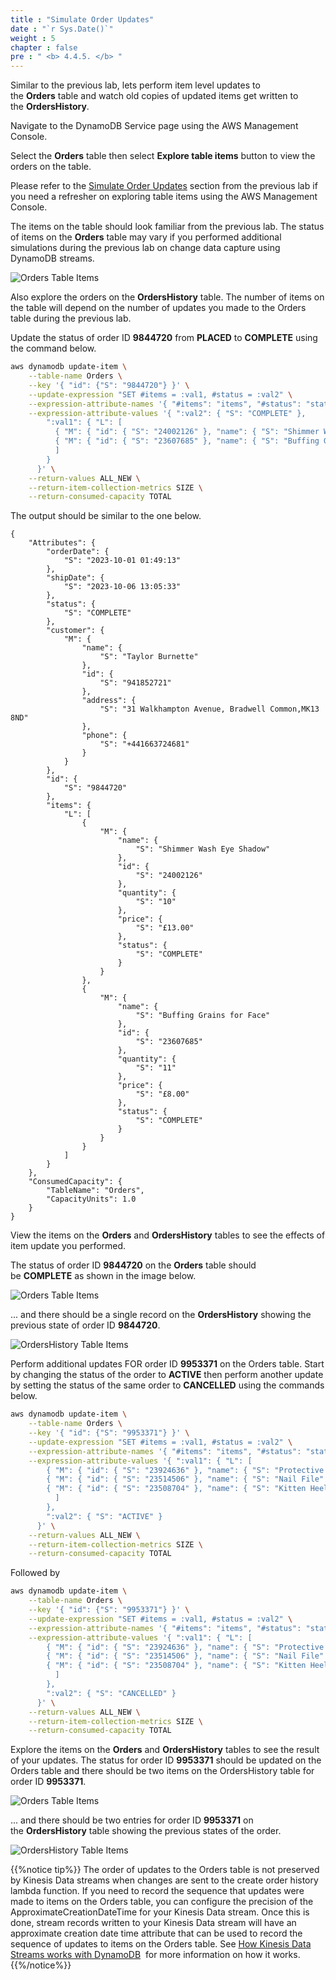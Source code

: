 ```yaml
---
title : "Simulate Order Updates"
date : "`r Sys.Date()`"
weight : 5
chapter : false
pre : " <b> 4.4.5. </b> "
---
```

Similar to the previous lab, lets perform item level updates to the **Orders** table and watch old copies of updated items get written to the **OrdersHistory**.

Navigate to the DynamoDB Service page using the AWS Management Console.

Select the **Orders** table then select **Explore table items** button to view the orders on the table.

Please refer to the [Simulate Order Updates](https://catalog.workshops.aws/dynamodb-labs/en-US/change-data-capture/ex1/simulate-order-updates) section from the previous lab if you need a refresher on exploring table items using the AWS Management Console.

The items on the table should look familiar from the previous lab. The status of items on the **Orders** table may vary if you performed additional simulations during the previous lab on change data capture using DynamoDB streams.

![Orders Table Items](/images/4/4.4/10.png)

Also explore the orders on the **OrdersHistory** table. The number of items on the table will depend on the number of updates you made to the Orders table during the previous lab.

Update the status of order ID **9844720** from **PLACED** to **COMPLETE** using the command below.

```bash
aws dynamodb update-item \
    --table-name Orders \
    --key '{ "id": {"S": "9844720"} }' \
    --update-expression "SET #items = :val1, #status = :val2" \
    --expression-attribute-names '{ "#items": "items", "#status": "status" }' \
    --expression-attribute-values '{ ":val2": { "S": "COMPLETE" },
        ":val1": { "L": [
          { "M": { "id": { "S": "24002126" }, "name": { "S": "Shimmer Wash Eye Shadow" }, "price": { "S": "£13.00" }, "quantity": { "S": "10" }, "status": { "S": "COMPLETE" } } },
          { "M": { "id": { "S": "23607685" }, "name": { "S": "Buffing Grains for Face" }, "price": { "S": "£8.00" }, "quantity": { "S": "11" }, "status": { "S": "COMPLETE" } } }
          ]
        }
      }' \
    --return-values ALL_NEW \
    --return-item-collection-metrics SIZE \
    --return-consumed-capacity TOTAL
```

The output should be similar to the one below.

```
{
    "Attributes": {
        "orderDate": {
            "S": "2023-10-01 01:49:13"
        },
        "shipDate": {
            "S": "2023-10-06 13:05:33"
        },
        "status": {
            "S": "COMPLETE"
        },
        "customer": {
            "M": {
                "name": {
                    "S": "Taylor Burnette"
                },
                "id": {
                    "S": "941852721"
                },
                "address": {
                    "S": "31 Walkhampton Avenue, Bradwell Common,MK13 8ND"
                },
                "phone": {
                    "S": "+441663724681"
                }
            }
        },
        "id": {
            "S": "9844720"
        },
        "items": {
            "L": [
                {
                    "M": {
                        "name": {
                            "S": "Shimmer Wash Eye Shadow"
                        },
                        "id": {
                            "S": "24002126"
                        },
                        "quantity": {
                            "S": "10"
                        },
                        "price": {
                            "S": "£13.00"
                        },
                        "status": {
                            "S": "COMPLETE"
                        }
                    }
                },
                {
                    "M": {
                        "name": {
                            "S": "Buffing Grains for Face"
                        },
                        "id": {
                            "S": "23607685"
                        },
                        "quantity": {
                            "S": "11"
                        },
                        "price": {
                            "S": "£8.00"
                        },
                        "status": {
                            "S": "COMPLETE"
                        }
                    }
                }
            ]
        }
    },
    "ConsumedCapacity": {
        "TableName": "Orders",
        "CapacityUnits": 1.0
    }
}
```

View the items on the **Orders** and **OrdersHistory** tables to see the effects of item update you performed.

The status of order ID **9844720** on the **Orders** table should be **COMPLETE** as shown in the image below.

![Orders Table Items](/images/4/4.4/11.png)

... and there should be a single record on the **OrdersHistory** showing the previous state of order ID **9844720**.

![OrdersHistory Table Items](/images/4/4.4/12.png)

Perform additional updates FOR order ID **9953371** on the Orders table. Start by changing the status of the order to **ACTIVE** then perform another update by setting the status of the same order to **CANCELLED** using the commands below.

```bash
aws dynamodb update-item \
    --table-name Orders \
    --key '{ "id": {"S": "9953371"} }' \
    --update-expression "SET #items = :val1, #status = :val2" \
    --expression-attribute-names '{ "#items": "items", "#status": "status" }' \
    --expression-attribute-values '{ ":val1": { "L": [
        { "M": { "id": { "S": "23924636" }, "name": { "S": "Protective Face Lotion" }, "price": { "S": "£3.00" }, "quantity": { "S": "9" }, "status": { "S": "CANCELLED" } } },
        { "M": { "id": { "S": "23514506" }, "name": { "S": "Nail File" }, "price": { "S": "£11.00" }, "quantity": { "S": "13" }, "status": { "S": "PLACED" } } },
        { "M": { "id": { "S": "23508704" }, "name": { "S": "Kitten Heels Powder Finish Foot Creme" }, "price": { "S": "£11.00" }, "quantity": { "S": "10" }, "status": { "S": "PLACED" } } } 
          ]
        },
        ":val2": { "S": "ACTIVE" }
      }' \
    --return-values ALL_NEW \
    --return-item-collection-metrics SIZE \
    --return-consumed-capacity TOTAL
```

Followed by

```bash
aws dynamodb update-item \
    --table-name Orders \
    --key '{ "id": {"S": "9953371"} }' \
    --update-expression "SET #items = :val1, #status = :val2" \
    --expression-attribute-names '{ "#items": "items", "#status": "status" }' \
    --expression-attribute-values '{ ":val1": { "L": [
        { "M": { "id": { "S": "23924636" }, "name": { "S": "Protective Face Lotion" }, "price": { "S": "£3.00" }, "quantity": { "S": "9" }, "status": { "S": "CANCELLED" } } },
        { "M": { "id": { "S": "23514506" }, "name": { "S": "Nail File" }, "price": { "S": "£11.00" }, "quantity": { "S": "13" }, "status": { "S": "CANCELLED" } } },
        { "M": { "id": { "S": "23508704" }, "name": { "S": "Kitten Heels Powder Finish Foot Creme" }, "price": { "S": "£11.00" }, "quantity": { "S": "10" }, "status": { "S": "CANCELLED" } } }
          ]
        },
        ":val2": { "S": "CANCELLED" }
      }' \
    --return-values ALL_NEW \
    --return-item-collection-metrics SIZE \
    --return-consumed-capacity TOTAL
```

Explore the items on the **Orders** and **OrdersHistory** tables to see the result of your updates. The status for order ID **9953371** should be updated on the Orders table and there should be two items on the OrdersHistory table for order ID **9953371**.

![Orders Table Items](/images/4/4.4/13.png)

... and there should be two entries for order ID **9953371** on the **OrdersHistory** table showing the previous states of the order.

![OrdersHistory Table Items](/images/4/4.4/14.png)

{{%notice tip%}}
The order of updates to the Orders table is not preserved by Kinesis Data streams when changes are sent to the create order history lambda function. If you need to record the sequence that updates were made to items on the Orders table, you can configure the precision of the ApproximateCreationDateTime for your Kinesis Data stream. Once this is done, stream records written to your Kinesis Data stream will have an approximate creation date time attribute that can be used to record the sequence of updates to items on the Orders table. See [How Kinesis Data Streams works with DynamoDB](https://docs.aws.amazon.com/amazondynamodb/latest/developerguide/kds.html#kds_howitworks)  for more information on how it works.
{{%/notice%}}

